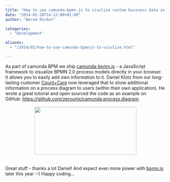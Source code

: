 ```yaml
---
title: "How to use camunda-bpmn.js to visulize custom business data in process models"
date: "2014-02-28T14:12:00+01:00"
author: "Bernd Rücker"

categories:
  - "Development"

aliases:
  - "/2014/02/how-to-use-camunda-bpmnjs-to-visulize.html"

---
```


<div class="separator" style="clear: both; text-align: left;">
As part of camunda BPM we ship <a href="https://github.com/camunda/camunda-bpmn.js">camunda-bpmn.js</a> - a JavaScript framework to visualize BPMN 2.0 process models directly in your browser. It allows you to easily add own information to it. Daniel Klotz from our long-lasting customer <a href="http://camunda.com/bpm/references/single.php?cust=105">Count+Care</a>&nbsp;now leveraged that to show additional information on a process diagram to users (within their own application). He wrote a great tutorial and open sourced the code as an example on GitHub:&nbsp;<a href="https://github.com/zerounix/camunda.process.diagram">https://github.com/zerounix/camunda.process.diagram</a>.</div>
<br />
<div class="separator" style="clear: both; text-align: center;">
<a href="http://3.bp.blogspot.com/-qR6boXwiywU/UxCK9GuNQ_I/AAAAAAAAAOc/fijEv77xYYA/s1600/bpmn.PNG" imageanchor="1" style="margin-left: 1em; margin-right: 1em;"><img border="0" src="http://3.bp.blogspot.com/-qR6boXwiywU/UxCK9GuNQ_I/AAAAAAAAAOc/fijEv77xYYA/s1600/bpmn.PNG" height="150" width="320" /></a></div>
<br />
<br />
Great stuff - thanks a lot Daniel! And expect even more power with <a href="http://blog.camunda.org/2014/02/bpmnio-announced-webbased-bpmn-modeling.html">bpmn.io</a> later this year :-) Happy coding...